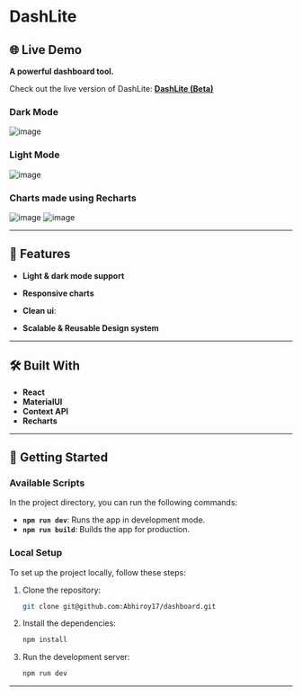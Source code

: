 # DashLite

## 🌐 Live Demo
**A powerful dashboard tool.**

Check out the live version of DashLite: [**DashLite (Beta)**](https://dashlite.netlify.app/)
### Dark Mode
![image](https://github.com/user-attachments/assets/57622e50-fb17-4303-93e0-dd36d0cb099e)

### Light Mode

![image](https://github.com/user-attachments/assets/6fe463a0-6a7f-406e-9974-1ecfb84759a7)

### Charts made using Recharts

![image](https://github.com/user-attachments/assets/15410280-1445-4d41-90c5-3ebe4c7a9497) ![image](https://github.com/user-attachments/assets/bb2c70ba-8337-4e3b-b9bb-d9f9b7e569ea)


---
## 🌟 Features

- **Light & dark mode support**

- **Responsive charts**

- **Clean ui**: 

- **Scalable & Reusable Design system**

---

## 🛠️ Built With

- **React**
- **MaterialUI**
- **Context API**
- **Recharts**

---

## 🚀 Getting Started

### Available Scripts

In the project directory, you can run the following commands:

- **`npm run dev`**: Runs the app in development mode.
- **`npm run build`**: Builds the app for production.

### Local Setup

To set up the project locally, follow these steps:

1. Clone the repository:
   ```bash
   git clone git@github.com:Abhiroy17/dashboard.git
   ```
2. Install the dependencies:
   ```bash
   npm install
   ```
3. Run the development server:
   ```bash
   npm run dev
   ```

---

